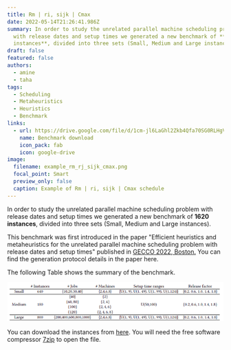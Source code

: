 ```yaml
---
title: Rm | ri, sijk | Cmax
date: 2022-05-14T21:26:41.986Z
summary: In order to study the unrelated parallel machine scheduling problem
  with release dates and setup times we generated a new benchmark of **1620
  instances**, divided into three sets (Small, Medium and Large instances).
draft: false
featured: false
authors:
  - amine
  - taha
tags:
  - Scheduling
  - Metaheuristics
  - Heuristics
  - Benchmark
links:
  - url: https://drive.google.com/file/d/1cm-jl6LaGhl2Zkb4Qfa70SG0RLHgVzN_/view?usp=sharing
    name: Benchmark download
    icon_pack: fab
    icon: google-drive
image:
  filename: example_rm_rj_sijk_cmax.png
  focal_point: Smart
  preview_only: false
  caption: Example of Rm | ri, sijk | Cmax schedule
---
```

In order to study the unrelated parallel machine scheduling problem with release dates and setup times we generated a new benchmark of **1620 instances**, divided into three sets (Small, Medium and Large instances). 

This benchmark was first introduced in the paper "Efficient heuristics and metaheuristics for the unrelated parallel machine scheduling problem with release dates and setup times" published in [GECCO 2022, Boston.](https://gecco-2022.sigevo.org/) You can find the generation protocol details in the paper here.

The following Table  shows the summary of the benchmark. 

![](benchmark_description.png)

You can download the instances from [here](https://drive.google.com/file/d/1cm-jl6LaGhl2Zkb4Qfa70SG0RLHgVzN_/view?usp=sharing). You will need the free software compressor [7zip](https://www.7-zip.org/) to open the file.